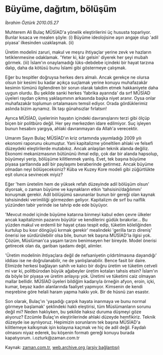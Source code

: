 # Büyüme, dağıtım, bölüşüm

*İbrahim Öztürk 2010.05.27*

<td class="columnist-detail">
<p>Muhterem Ali Bulaç MÜSİAD'a yönelik eleştirilerini üç hususta toparlıyor. Bunlar kısaca ve mealen şöyle: (i) Büyüme ideolojisine aşırı angaje olup 'adil piyasa' ilkesinden uzaklaşmak. (ii)</p>
<p>
<div id="haberMetinDiv">
<p>Üretim modelini zaruri, makul ve meşru ihtiyaçlar yerine zevk ve hazların tetiklenmesine odaklamak. 'Yeter ki, kâr gelsin' diyerek her şeyi mubah görmek. (iii) İslam'ın onaylamadığı lüks-debdebe içindeki bir hayat tarzına dalıp, daha da kötüsü bunu İslami gibi göstermeye çalışmak.
<p>Eğer bu tespitler doğruysa herkes ders almalı. Ancak gerekçe ne olursa olsun bir kesimi bu kadar açıkça suçlamak yerine konuyu muhafazakâr kesimin tümünü ilgilendiren bir sorun olarak takdim etmek hakkaniyete daha uygun olurdu. Bu şekilde sanki herkes 'fabrika ayarında' da sırf MÜSİAD üyeleri raydan çıkmış yaklaşımının arkasında başka niyet aranır. Oysa onlar muhafazakâr toplumun ortalamasını temsil ediyor. Orada gördüklerimiz aslında bizim aynamız. İlk taşı günahsızlar fırlatsın! 
<p>Ayrıca MÜSİAD, üyelerinin hayatın içindeki davranışlarını terzi gibi ölçüp biçen bir politbüro değil. Her şey merkezden idare edilmiyor. Suç işleyen bunun hesabını yargıya, ahlaki davranmayan da Allah'a verecektir.
<p>Umarım Sayın Bulaç MÜSİAD'ın kriz ortamında yayımladığı 2009 yılı ekonomi raporunu okumuştur. Yani kapitalizme yöneltilen ahlaki ve felsefi düzeydeki eleştirilerde mutabıkız. Ancak anlaşılan teknik alanda değiliz. Ekonomi mekanizmasının bütününü ihmal edip, çok dar bir alanda hapsolup, büyümeyi yerip, bölüşüme kilitlenmek yanlış. Evet, tek başına büyüme piyasa şartlarında adil bir paylaşımı beraberinde getirmez. Ancak büyüme olmadan neyi bölüşeceksiniz? Küba ve Kuzey Kore modeli gibi züğürtlükte eşit olunca sevinecek miyiz?
<p>Eğer 'hem üretelim hem de yüksek refah düzeyinde adil bölüşüm olsun' diyorsak, o zaman büyüme ve kaynakların etkin 'tahsisini/dağılımını' konuşmak gerekir. Adil bölüşümü savunanlar bunun bir gereği olan kaynak tahsisindeki verimliliği görmezden geliyor. Kapitalizm de sırf bu naiflik yüzünden tabir yerinde ise tahrip ede ede büyüyor.
<p>'Mevcut model içinde büyüme katarına binmeyi kabul eden çevre ülkeler ancak kapitalizmin pazarını büyütür ve kendilerini güdük bırakırlar... Bu yüzden makul ve erdemli bir hayat çıtası tespit edip, tüketim köleliğinden kurtulup bu kısır döngüyü kırmak gerekir' mealindeki 'gerilla tarzı direniş' önerisi ise sürdürülebilir olsa bile, bunun tek başına MÜSİAD'la ilgisi yok. Çözüm, Müslüman'ca yaşam tarzını benimseyen her bireyde. Model önerisi getirecek olan da, gariban işadamı değil, alimler.
<p>'Üretim modelinin ihtiyaçlara değil de nefsaniyetin çıldırtılmasına dayandığı' iddiası ise ne doğrulanabilir, ne de yanlışlanabilir. Bence fasit bir daire. Elimizde herkesi bağlayan sahih ve kalıcı bir doğru üretim ve tüketim cetveli mi var ki, politbürodan büyük ağabeyler üretim kotaları tahsis etsin? İslam'ın da böyle bir piyasa ve üretim anlayışı yok. Üretimi ve tüketimi caiz olmayan mallar bellidir. MÜSİAD üyeleri bildiğim kadarıyla örneğin afyon, eroin, içki, kumar, beyaz kadın alanlarında faaliyet yapmıyor. Kimsenin de kendi meşrebine göre helali haram yapma hakkı yok. Bir de hüsnü zan esastır.
<p>Son olarak, Bulaç'ın 'yaşadığı çarpık hayata inanmaya ve bunu normal görmeye başlamak' şeklindeki haklı eleştirisi, tüm Müslümanların sorunu değil mi? Neden haklıyken, bu şekilde haksız duruma düşmeyi göze alıyoruz? Ezcümle Bulaç'ın eleştirilerinde ahlaki düzeyde hemfikiriz. Teknik düzeyde ise ayrılıyoruz. Hepimizin sorunlarını tek başına MÜSİAD'a kilitlemeye kalkışmak işin kolayına kaçmak ve hiç de adil değil. Faydalı olmasını niyaz ederek, bu köşenin formatı gereği konuyu burada kapatıyorum. i.ozturk@zaman.com.tr</p></p></p></p></p></p></p></p></div>
</p>
<a href="http://web.archive.org/web/20110107152436/mailto:i.ozturk@zaman.com.tr">
</a></td>

Kaynak: [zaman.com.tr](http://zaman.com.tr/yazar.do?yazino=988550), [web.archive.org (arşiv bağlantısı)](http://web.archive.org/web/20110107152436/http://www.zaman.com.tr/yazar.do?yazino=988550)
